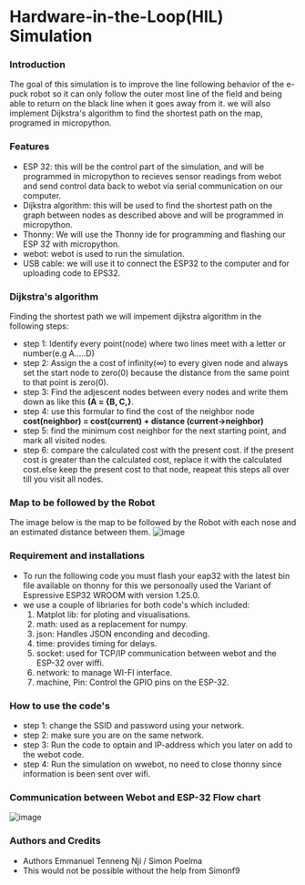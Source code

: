 # Hardware-in-the-Loop(HIL) Simulation
### Introduction 
The goal of this simulation is to improve the line following behavior of the e-puck robot so it can only follow the outer most line of the field and being able to return on the black line when it goes away from it. we will also implement Dijkstra's algorithm to find the shortest path on the map, programed in micropython. 
### Features
- ESP 32: this will be the control part of the simulation, and will be programmed in micropython to recieves sensor readings from webot and send control data back to webot via serial communication on our computer.
- Dijkstra algorithm: this will be used to find the shortest path on the graph between nodes as described above and will be programmed in micropython.
- Thonny: We will use the Thonny ide for programming and flashing our ESP 32 with micropython.
- webot: webot is used to run the simulation.
- USB cable: we will use it to connect the ESP32 to the computer and for uploading code to EPS32.
### Dijkstra's algorithm 
Finding the shortest path we will impement dijkstra algorithm in the following steps:
- step 1:
Identify every point(node) where two lines meet with a letter or number(e.g A.....D)
- step 2:
  Assign the a cost of infinity(∞) to every given node and always set the start node to zero(0) because the distance from the same point to that point is zero(0).
- step 3:
  Find the adjescent nodes between every nodes and write them down as like this **(A  = {B, C,}**.
- step 4:
  use this formular to find the cost of the neighbor node **cost(neighbor) = cost(current) + distance (current→neighbor)**
- step 5:
   find the minimum cost neighbor for the next starting point, and mark all visited nodes.
- step 6:
  compare the calculated cost with the present cost. if the present cost is greater than the calculated cost, replace it with the calculated cost.else keep the present cost to that node, reapeat this steps all over till you visit all nodes.
### Map to be followed by the Robot
The image below is the map to be followed by the Robot with each nose and an estimated distance between them.
![image](https://github.com/user-attachments/assets/6796d63a-7244-4195-8cac-ea765e1876f9)
### Requirement and installations
- To run the following code you must flash your eap32 with the latest bin file available on thonny for this we personoally    used the Variant of Espressive ESP32 WROOM with version 1.25.0.
- we use a couple of libriaries for both code's which included:
  1. Matplot lib: for ploting and visualisations.
  2. math: used as a replacement for numpy.
  3. json: Handles JSON enconding and decoding.
  4. time: provides timing for delays.
  5. socket: used for TCP/IP communication between webot and the ESP-32 over wiffi.
  6. network: to manage WI-FI interface.
  7. machine, Pin: Control the GPIO pins on the ESP-32.
### How to use the code's
- step 1: change the SSID and password using your network.
- step 2: make sure you are on the same network.
- step 3: Run the code to optain and IP-address which you later on add to the webot code.
- step 4: Run the simulation on wwebot, no need to close thonny since information is been sent over wifi.
### Communication between Webot and ESP-32 Flow chart
![image](https://github.com/user-attachments/assets/f3d5570f-5075-41cf-8da2-89235306bd5b)

### Authors and Credits
- Authors Emmanuel Tenneng Nji / Simon Poelma
- This would not be possible without the help from Simonf9 






     
